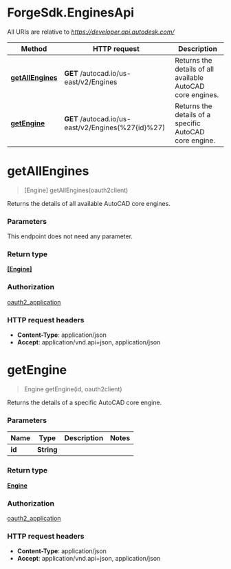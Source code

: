 # ForgeSdk.EnginesApi

All URIs are relative to *https://developer.api.autodesk.com/*

Method | HTTP request | Description
------------- | ------------- | -------------
[**getAllEngines**](EnginesApi.md#getAllEngines) | **GET** /autocad.io/us-east/v2/Engines | Returns the details of all available AutoCAD core engines.
[**getEngine**](EnginesApi.md#getEngine) | **GET** /autocad.io/us-east/v2/Engines(%27{id}%27) | Returns the details of a specific AutoCAD core engine.


<a name="getAllEngines"></a>
# **getAllEngines**
> [Engine] getAllEngines(oauth2client)

Returns the details of all available AutoCAD core engines.

### Parameters
This endpoint does not need any parameter.

### Return type

[**[Engine]**](Engine.md)

### Authorization

[oauth2_application](../README.md#authentication)

### HTTP request headers

 - **Content-Type**: application/json
 - **Accept**: application/vnd.api+json, application/json

<a name="getEngine"></a>
# **getEngine**
> Engine getEngine(id, oauth2client)

Returns the details of a specific AutoCAD core engine.

### Parameters

Name | Type | Description  | Notes
------------- | ------------- | ------------- | -------------
 **id** | **String**|  | 

### Return type

[**Engine**](Engine.md)

### Authorization

[oauth2_application](../README.md#authentication)

### HTTP request headers

 - **Content-Type**: application/json
 - **Accept**: application/vnd.api+json, application/json

